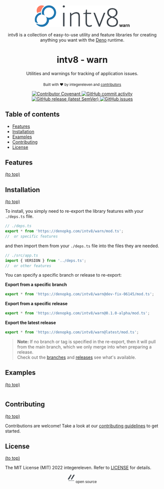 <p align="center">
<!-- Update log -->
<img alt="intv8 logo" height="70" src="https://raw.githubusercontent.com/intv8/.github/main/profile/img/clr/banner.svg" />
<strong>warn</strong>
</p>

<p align="center">
intv8 is a collection of easy-to-use utility and feature libraries for creating anything you want with the <a href="https://deno.land">Deno</a> runtime.
</p>

<h1 align="center">intv8 - warn</h1>

<p align="center">
Utilities and warnings for tracking of application issues.
</p>

<p align="center">
<!-- @TODO Link to documentation and other resources -->
</p>

<p align="center">
<sub>Built with ❤ by integereleven and <a href="https://github.com/intv8/warn/graphs/contributors">contributors</a></sub>
</p>

<p align="center">
<a href="https://github.com/intv8/warn/blob/main/CODE_OF_CONDUCT.md">
  <img alt="Contributor Covenant" src="https://img.shields.io/badge/Contributor%20Covenant-2.1-4baaaa.svg?style=flat-square" />
</a>
<a href="https://github.com/intv8/warn/commits">
  <img alt="GitHub commit activity" src="https://img.shields.io/github/commit-activity/m/intv8/warn?style=flat-square">
</a>
<a href="https://github.com/intv8/warn/releases">
  <img alt="GitHub release (latest SemVer)" src="https://img.shields.io/github/v/release/intv8/warn?style=flat-square" />
</a>
<a href="https://github.com/intv8/warn/issues">
  <img alt="GitHub issues" src="https://img.shields.io/github/issues-raw/intv8/warn?style=flat-square">
</a>
</p>

## Table of contents

- [Features](#features)
- [Installation](#installation)
- [Examples](#examples)
- [Contributing](#contributing)
- [License](#license)

## Features

[(to top)](#table-of-contents)

<!-- @TODO Enumerate key features -->

## Installation

[(to top)](#table-of-contents)

To install, you simply need to re-export the library features with your `./deps.ts` file.

```ts
// ./deps.ts
export * from 'https://denopkg.com/intv8/warn/mod.ts';
//  or specific features
```

and then import them from your `./deps.ts` file into the files they are needed.

```ts
// ./src/app.ts
import { VERSION } from '../deps.ts';
//  or other features
```

You can specify a specific branch or release to re-export:

**Export from a specific branch**

```ts
export * from 'https://denopkg.com/intv8/warn@dev-fix-06145/mod.ts';
```

**Export from a specific release**

```ts
export * from 'https://denopkg.com/intv8/warn@0.1.0-alpha/mod.ts';
```

**Export the latest release**

```ts
export * from 'https://denopkg.com/intv8/warn@latest/mod.ts';
```

> **Note:** If no branch or tag is specified in the re-export, then it will pull from the main branch, which we only merge into when preparing a release.\
> Check out the [branches][branches] and [releases][releases] see what's available.

## Examples

[(to top)](#table-of-contents)

<!-- @TODO Add an example, or add links to examples -->

```ts
```

## Contributing

[(to top)](#table-of-contents)

Contributions are welcome! Take a look at our [contributing guidelines][contributing] to get started.

## License

[(to top)](#table-of-contents)

The MIT License (MIT) 2022 integereleven. Refer to [LICENSE][license] for details.

<p align="center">
<img
  alt="intv8 logo"
  height="24"
  src="https://raw.githubusercontent.com/i11n/.github/main/profile/img/frm/logo-open-source.svg"
/>
<sub>open source</sub>
</p>

[deno]: https://deno.land "Deno homepage"
[branches]: https://github.com/intv8/warn/branches "intv8/warn branches on GitHub"
[releases]: https://github.com/intv8/warn/releases "intv8/warn releases on GitHub"
[contributing]: https://github.com/intv8/warn/blob/main/CONTRIBUTING.md "intv8/warn contributing guidelines"
[license]: https://github.com/intv8/warn/blob/main/LICENSE "intv8/warn license"
